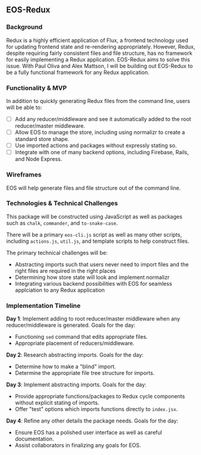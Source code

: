 ## EOS-Redux

### Background

Redux is a highly efficient application of Flux, a frontend technology used for updating frontend state and re-rendering appropriately. However, Redux, despite requiring fairly consistent files and file structure, has no framework for easily implementing a Redux application. EOS-Redux aims to solve this issue. With Paul Oliva and Alex Mattson, I will be building out EOS-Redux to be a fully functional framework for any Redux application.

### Functionality & MVP

In addition to quickly generating Redux files from the command line, users will be able to:

- [ ] Add any reducer/middleware and see it automatically added to the root reducer/master middleware.
- [ ] Allow EOS to manage the store, including using normalizr to create a standard store shape.
- [ ] Use imported actions and packages without expressly stating so.
- [ ] Integrate with one of many backend options, including Firebase, Rails, and Node Express.

### Wireframes

EOS will help generate files and file structure out of the command line.

### Technologies & Technical Challenges

This package will be constructed using JavaScript as well as packages such as `chalk`, `commander`, and `to-snake-case`.

There will be a primary `eos-cli.js` script as well as many other scripts, including `actions.js`, `util.js`, and template scripts to help construct files.

The primary technical challenges will be:

- Abstracting imports such that users never need to import files and the right files are required in the right places
- Determining how store state will look and implement normalizr
- Integrating various backend possibilities with EOS for seamless applciation to any Redux application

### Implementation Timeline

**Day 1**: Implement adding to root reducer/master middleware when any reducer/middleware is generated. Goals for the day:

- Functioning `sed` command that edits appropriate files.
- Appropriate placement of reducers/middleware.

**Day 2**: Research abstracting imports. Goals for the day:

- Determine how to make a "blind" import.
- Determine the appropriate file tree structure for imports.

**Day 3**: Implement abstracting imports. Goals for the day:

- Provide appropriate functions/packages to Redux cycle components without explicit stating of imports.
- Offer "test" options which imports functions directly to `index.jsx`.

**Day 4**: Refine any other details the package needs. Goals for the day:

- Ensure EOS has a polished user interface as well as careful documentation.
- Assist collaborators in finalizing any goals for EOS.
